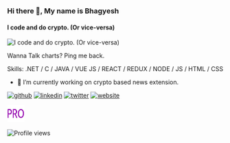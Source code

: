 ### Hi there 👋, My name is Bhagyesh 
#### I code and do crypto. (Or vice-versa)
![I code and do crypto. (Or vice-versa)](https://media.giphy.com/media/Skoh6Wyk3cgsE/giphy.gif)

Wanna Talk charts?
Ping me back. 

Skills: .NET / C / JAVA  / VUE JS / REACT / REDUX / NODE / JS / HTML / CSS 

- 🔭 I’m currently working on crypto based news extension. 


[<img src='https://cdn.jsdelivr.net/npm/simple-icons@3.0.1/icons/github.svg' alt='github' height='40'>](https://github.com/bhagyeshbhavsar)  [<img src='https://cdn.jsdelivr.net/npm/simple-icons@3.0.1/icons/linkedin.svg' alt='linkedin' height='40'>](https://www.linkedin.com/in/https://ca.linkedin.com/in/bhagyesh-bhavsar-6128591a5/)  [<img src='https://cdn.jsdelivr.net/npm/simple-icons@3.0.1/icons/twitter.svg' alt='twitter' height='40'>](https://twitter.com/https://twitter.com/bhavsarbhagyesh?lang=en)  [<img src='https://cdn.jsdelivr.net/npm/simple-icons@3.0.1/icons/icloud.svg' alt='website' height='40'>](bhagyeshbhavsar.ca)  

<a href='https://github.com/pricing'><img src='https://raw.githubusercontent.com/acervenky/animated-github-badges/master/assets/pro.gif' width='40' height='40'></a> 

![Profile views](https://gpvc.arturio.dev/bhagyeshbhavsar)  
<!---
bhagyeshbhavsar/bhagyeshbhavsar is a ✨ special ✨ repository because its `README.md` (this file) appears on your GitHub profile.
You can click the Preview link to take a look at your changes.
--->
